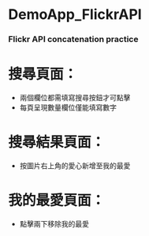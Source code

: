 # DemoApp_FlickrAPI
### Flickr API concatenation practice 

# 搜尋頁面： 
  - 兩個欄位都需填寫搜尋按鈕才可點擊
  - 每頁呈現數量欄位僅能填寫數字

# 搜尋結果頁面：
  - 按圖片右上角的愛心新增至我的最愛
  
# 我的最愛頁面：
  - 點擊兩下移除我的最愛
